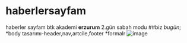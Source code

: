 # haberlersayfam
haberler sayfam btk akademi **erzurum** 2.gün sabah modu
##biz *bugün*;
*body tasarımı-header,nav,artcile,footer
*formalr
![image](https://user-images.githubusercontent.com/111290302/184864414-1efff7ea-4978-4b31-9648-c42ea09cece9.png)


